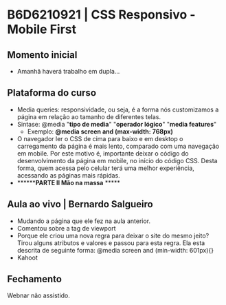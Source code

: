 # B6D6210921 | CSS Responsivo - Mobile First

## Momento inicial

- Amanhã haverá trabalho em dupla...

## Plataforma do curso

-  Media queries: responsividade, ou seja, é a forma nós customizamos a página em relação ao tamanho de diferentes telas.
- Sintase: @media  "**tipo de media**"  "**operador lógico**" "**media features**"  
  - Exemplo: **@media screen and (max-width: 768px)** 
- O navegador ler o CSS de cima para baixo e em desktop o carregamento da página é mais lento, comparado com uma navegação em mobile. Por este motivo é, importante deixar o código do desenvolvimento da página em mobile, no início do código CSS. Desta forma, quem acessa pelo celular terá uma melhor experiência, acessando as páginas mais rápidas.
- ********PARTE II Mão na massa** *****

## Aula ao vivo | Bernardo Salgueiro

- Mudando a página que ele fez na aula anterior.
- Comentou sobre a tag de viewport
- Porque ele criou uma nova regra para deixar o site do mesmo jeito? Tirou alguns atributos e valores e passou para esta regra. Ela esta descrita de seguinte forma: @media screen and (min-width: 601px){}
- Kahoot

## Fechamento

Webnar não assistido.